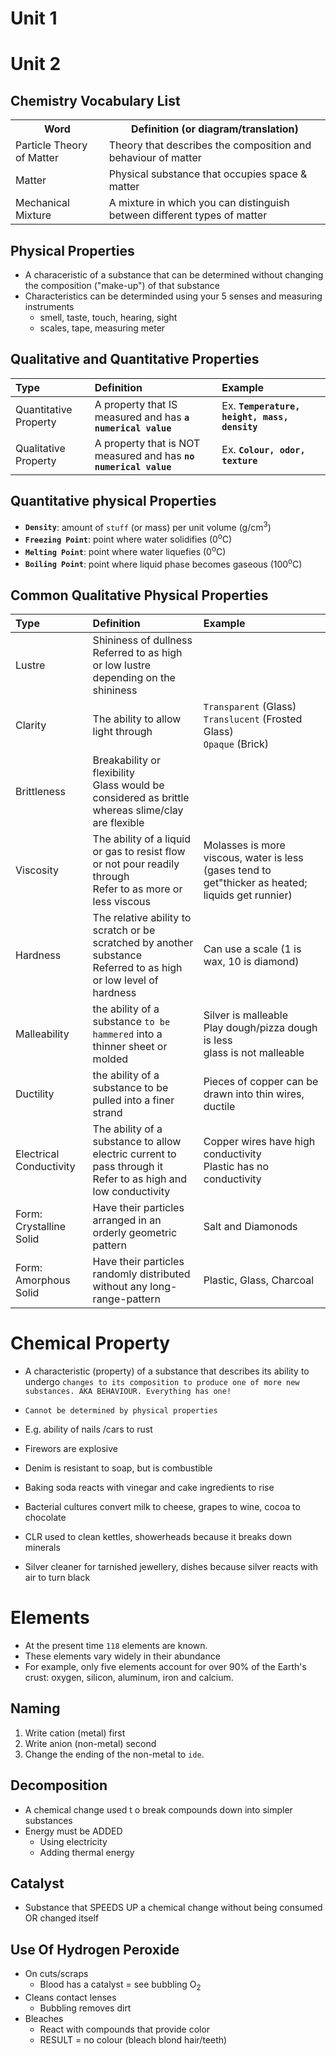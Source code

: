 # Unit 1

# Unit 2

## Chemistry Vocabulary List

<table class="table" style="max-width=80%">
<tr>
  <th>Word</th>
  <th>Definition (or diagram/translation)</th>
</tr>
<tr>
  <td>Particle Theory of Matter</td>
  <td>Theory that describes the composition and behaviour of matter</td>
</tr>
<tr>
  <td>Matter</td>
  <td>Physical substance that occupies space & matter</td>
</tr>
<tr>
  <td>Mechanical Mixture</td>
  <td>A mixture in which you can distinguish between different types of matter</td>
</tr>  
</table>

## Physical Properties
- A characeristic of a substance that can be determined without changing the composition ("make-up") of that substance
- Characteristics can be determinded using your 5 senses and measuring instruments 
  - smell, taste, touch, hearing, sight
  - scales, tape, measuring meter
  
## Qualitative and Quantitative Properties

 |Type|Definition|Example|
 |:---|:---------|:------|
 |Quantitative Property|A property that IS measured and has **```a numerical value```** |Ex. **```Temperature, height, mass, density```**|
 |Qualitative Property|A property that is NOT measured and has **```no numerical value```**|Ex. **```Colour, odor, texture```**|

## Quantitative physical Properties
 - **```Density```**: amount of ```stuff``` (or mass) per unit volume (g/cm<sup>3</sup>)
 - **```Freezing Point```**: point where water solidifies (0<sup>o</sup>C)
 - **```Melting Point```**: point where water liquefies (0<sup>o</sup>C)
 - **```Boiling Point```**: point where liquid phase becomes gaseous (100<sup>o</sup>C)

## Common Qualitative Physical Properties

 |Type|Definition|Example|
 |:---|:---------|:------|
 |Lustre|Shininess of dullness<br> Referred to as high or low lustre depending on the shininess||
 |Clarity|The ability to allow light through|```Transparent``` (Glass) <br>```Translucent``` (Frosted Glass) <br>```Opaque``` (Brick)|
 |Brittleness|Breakability or flexibility<br> Glass would be considered as brittle whereas slime/clay are flexible|
 |Viscosity|The ability of a liquid or gas to resist flow or not pour readily through<br> Refer to as more or less viscous|Molasses is more viscous, water is less (gases tend to get"thicker as heated; liquids get runnier)|
 |Hardness|The relative ability to scratch or be scratched by another substance<br> Referred to as high or low level of hardness| Can use a scale (1 is wax, 10 is diamond)|
 |Malleability|the ability of a substance ```to be hammered``` into a thinner sheet or molded|Silver is malleable<br> Play dough/pizza dough is less<br> glass is not malleable|
 |Ductility|the ability of a substance to be pulled into a finer strand|Pieces of copper can be drawn into thin wires, ductile|
 |Electrical Conductivity|The ability of a substance to allow electric current to pass through it<br> Refer to as high and low conductivity|Copper wires have high conductivity<br> Plastic has no conductivity|
 |Form: Crystalline Solid|Have their particles arranged in an orderly geometric pattern|Salt and Diamonods|
 |Form: Amorphous Solid|Have their particles randomly distributed without any long-range-pattern|Plastic, Glass, Charcoal|

# Chemical Property

- A characteristic (property) of a substance that describes its ability to undergo ```changes to its composition to produce one of more new substances. AKA BEHAVIOUR. Everything has one!```
- ```Cannot be determined by physical properties```

- E.g. ability of nails /cars to rust
- Firewors are explosive

- Denim is resistant to soap, but is combustible

- Baking soda reacts with vinegar and cake ingredients to rise

- Bacterial cultures convert milk to cheese, grapes to wine, cocoa to chocolate

- CLR used to clean kettles, showerheads because it breaks down minerals

- Silver cleaner for tarnished jewellery, dishes because silver reacts with air to turn black


# Elements

- At the present time ```118``` elements are known.
- These elements vary widely in their abundance
- For example, only five elements account for over 90% of the Earth's crust: oxygen, silicon, aluminum, iron and calcium.


## Naming
1. Write cation (metal) first
2. Write anion (non-metal) second
3. Change the ending of the non-metal to ```ide```.

## Decomposition
  - A chemical change used t o break compounds down into simpler substances
  - Energy must be ADDED
    - Using electricity
    - Adding thermal energy
 
## Catalyst
- Substance that SPEEDS UP a chemical change without being consumed OR changed itself
  
## Use Of Hydrogen Peroxide
- On cuts/scraps
  - Blood has a catalyst = see bubbling O<sub>2</sub>
- Cleans contact lenses
  - Bubbling removes dirt
- Bleaches
  - React with compounds that provide color
  - RESULT = no colour (bleach blond hair/teeth)
  
  

